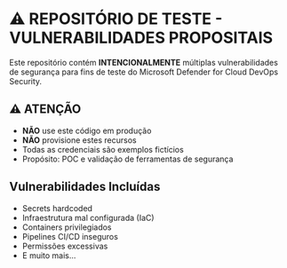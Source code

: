 # ⚠️ REPOSITÓRIO DE TESTE - VULNERABILIDADES PROPOSITAIS

Este repositório contém **INTENCIONALMENTE** múltiplas vulnerabilidades de segurança para fins de teste do Microsoft Defender for Cloud DevOps Security.

## ⚠️ ATENÇÃO
- **NÃO** use este código em produção
- **NÃO** provisione estes recursos
- Todas as credenciais são exemplos fictícios
- Propósito: POC e validação de ferramentas de segurança

## Vulnerabilidades Incluídas
- Secrets hardcoded
- Infraestrutura mal configurada (IaC)
- Containers privilegiados
- Pipelines CI/CD inseguros
- Permissões excessivas
- E muito mais...

